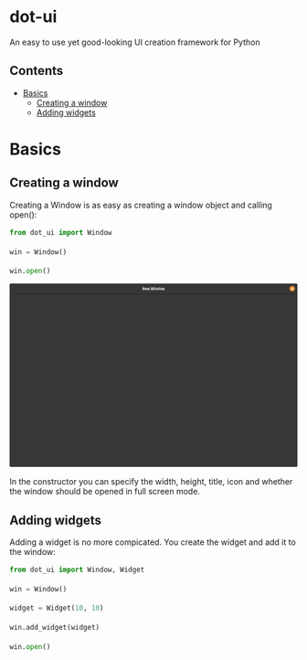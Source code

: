 # dot-ui
An easy to use yet good-looking UI creation framework for Python

## Contents
* [Basics](#basics)
    * [Creating a window](#creating-a-window)
    * [Adding widgets](#adding-widgets)

# Basics
## Creating a window
Creating a Window is as easy as creating a window object and calling open():
```python
from dot_ui import Window

win = Window()

win.open()
```
![Opened Window](https://github.com/dots-git/dot-ui/blob/main/docs/assets/new_window.png?raw=true)

In the constructor you can specify the width, height, title, icon and whether the window should be opened in full screen mode.

## Adding widgets
Adding a widget is no more compicated. You create the widget and add it to the window:
```python
from dot_ui import Window, Widget

win = Window()

widget = Widget(10, 10)

win.add_widget(widget)

win.open()
```